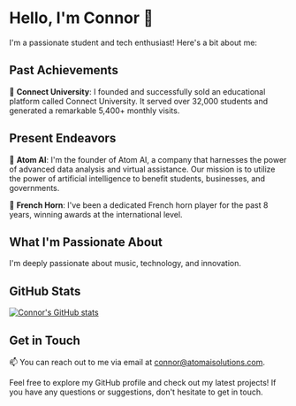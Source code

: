 # Hello, I'm Connor 👋

I'm a passionate student and tech enthusiast! Here's a bit about me:

## Past Achievements

🚀 **Connect University**:
I founded and successfully sold an educational platform called Connect University. It served over 32,000 students and generated a remarkable 5,400+ monthly visits.

## Present Endeavors

🤖 **Atom AI**:
I'm the founder of Atom AI, a company that harnesses the power of advanced data analysis and virtual assistance. Our mission is to utilize the power of artificial intelligence to benefit students, businesses, and governments.

📯 **French Horn**:
I've been a dedicated French horn player for the past 8 years, winning awards at the international level.

## What I'm Passionate About

I'm deeply passionate about music, technology, and innovation.

## GitHub Stats

[![Connor's GitHub stats](https://github-readme-stats.vercel.app/api?username=connor-engelsberg&show_icons=true&theme=radical)](https://github.com/connor-engelsberg)

## Get in Touch

📫 You can reach out to me via email at [connor@atomaisolutions.com](mailto:connor@atomaisolutions.com).

Feel free to explore my GitHub profile and check out my latest projects! If you have any questions or suggestions, don't hesitate to get in touch.
